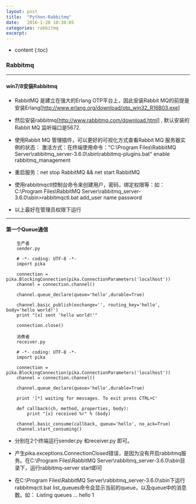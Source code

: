 ```yaml
---
layout: post
title:  "Python-Rabbitmq"
date:   2016-1-20 10:30:05
categories: rabbitmq
excerpt: 
---
```


* content
{:toc}


### Rabbitmq

---

#### win7/8安装Rabbitmq

* RabbitMQ 是建立在强大的Erlang OTP平台上，因此安装Rabbit MQ的前提是安装Erlang[http://www.erlang.org/download/otp_win32_R16B03.exe]

* 然后安装rabbitmq[http://www.rabbitmq.com/download.html] , 默认安装的Rabbit MQ 监听端口是5672.

* 使用Rabbit MQ 管理插件，可以更好的可视化方式查看Rabbit MQ 服务器实例的状态：
    激活方式：在终端使用命令："C:\Program Files\RabbitMQ Server\rabbitmq_server-3.6.0\sbin\rabbitmq-plugins.bat" enable rabbitmq_management

* 重启服务：net stop RabbitMQ && net start RabbitMQ

* 使用rabbitmqctl控制台命令来创建用户，密码，绑定权限等：如：C:\Program Files\RabbitMQ Server\rabbitmq_server-3.6.0\sbin>rabbitmqctl.bat add_user name password

* 以上最好在管理员权限下运行

---

#### 第一个Queue通信

        生产者
        sender.py
        
        # -*- coding: UTF-8 -*-
        import pika

        connection = pika.BlockingConnection(pika.ConnectionParameters('localhost'))
        channel = connection.channel()

        channel.queue_declare(queue='hello',durable=True)

        channel.basic_publish(exchange='', routing_key='hello', body='hello world!')
        print "[x] sent 'hello world!'"

        connection.close()
        
        消费者
        receiver.py 
        
        # -*- coding: UTF-8 -*-
        import pika

        connection = pika.BlockingConnection(pika.ConnectionParameters('localhost'))
        channel = connection.channel()

        channel.queue_declare(queue='hello',durable=True)

        print '[*] waiting for messages. To exit press CTRL+C'

        def callback(ch, method, properties, body):
            print "[x] received %r" % (body)
            
        channel.basic_consume(callback, queue='hello', no_ack=True)
        channel.start_consuming()
        
* 分别在2个终端运行sender.py 和receiver.py 即可。

* 产生pika.exceptions.ConnectionClosed错误，是因为没有开启rabbitmq服务。在C:\Program Files\RabbitMQ Server\rabbitmq_server-3.6.0\sbin目录下，运行rabbitmq-server start即可

* 在C:\Program Files\RabbitMQ Server\rabbitmq_server-3.6.0\sbin下运行rabbitmqctl.bat list_queues命令会显示当前的queue，以及queue中的消息数。如：
        Listing queues ...
        hello   1
